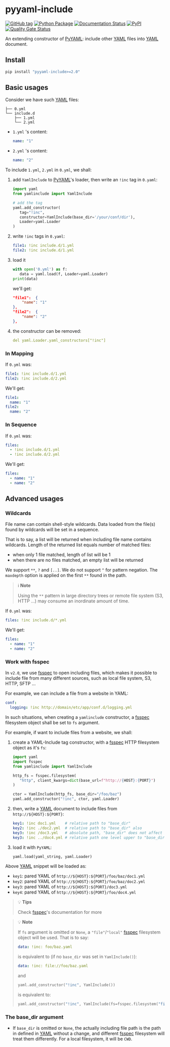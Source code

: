 # pyyaml-include

[![GitHub tag](https://img.shields.io/github/tag/tanbro/pyyaml-include.svg)](https://github.com/tanbro/pyyaml-include)
[![Python Package](https://github.com/tanbro/pyyaml-include/workflows/Python%20package/badge.svg)](https://github.com/tanbro/pyyaml-include/actions?query=workflow%3A%22Python+package%22)
[![Documentation Status](https://readthedocs.org/projects/pyyaml-include/badge/?version=latest)](https://pyyaml-include.readthedocs.io/en/latest/)
[![PyPI](https://img.shields.io/pypi/v/pyyaml-include.svg)](https://pypi.org/project/pyyaml-include/)
[![Quality Gate Status](https://sonarcloud.io/api/project_badges/measure?project=tanbro_pyyaml-include&metric=alert_status)](https://sonarcloud.io/dashboard?id=tanbro_pyyaml-include)

An extending constructor of [PyYAML][]: include other [YAML][] files into [YAML][] document.

## Install

```sh
pip install "pyyaml-include>=2.0"
```

## Basic usages

Consider we have such [YAML] files:

```text
├── 0.yml
└── include.d
    ├── 1.yml
    └── 2.yml
```

- `1.yml` 's content:

  ```yaml
  name: "1"
  ```

- `2.yml` 's content:

  ```yaml
  name: "2"
  ```

To include `1.yml`, `2.yml` in `0.yml`, we shall:

1. add `YamlInclude` to [PyYAML]'s loader, then write an `!inc` tag in `0.yaml`:

   ```python
   import yaml
   from yamlinclude import YamlInclude

   # add the tag
   yaml.add_constructor(
      tag="!inc",
      constructor=YamlInclude(base_dir='/your/conf/dir'),
      Loader=yaml.Loader
   )
   ```

1. write `!inc` tags in `0.yaml`:

   ```yaml
   file1: !inc include.d/1.yml
   file2: !inc include.d/1.yml
   ```

1. load it

   ```python
   with open('0.yml') as f:
      data = yaml.load(f, Loader=yaml.Loader)
   print(data)
   ```

   we'll get:

   ```json
   "file1":  {
       "name": "1"
   },
   "file2":  {
       "name": "2"
   },
   ```

1. the constructor can be removed:

   ```yml
   del yaml.Loader.yaml_constructors["!inc"]
   ```

### In Mapping

If `0.yml` was:

```yaml
file1: !inc include.d/1.yml
file2: !inc include.d/2.yml
```

We'll get:

```yaml
file1:
  name: "1"
file2:
  name: "2"
```

### In Sequence

If `0.yml` was:

```yaml
files:
  - !inc include.d/1.yml
  - !inc include.d/2.yml
```

We'll get:

```yaml
files:
  - name: "1"
  - name: "2"
```

## Advanced usages

### Wildcards

File name can contain shell-style wildcards. Data loaded from the file(s) found by wildcards will be set in a sequence.

That is to say, a list will be returned when including file name contains wildcards.
Length of the returned list equals number of matched files:

- when only 1 file matched, length of list will be 1
- when there are no files matched, an empty list will be returned

We support `**`, `?` and `[..]`. We do not support `^` for pattern negation.
The `maxdepth` option is applied on the first `**` found in the path.

> ℹ **Note**
>
> Using the `**` pattern in large directory trees or remote file system (S3, HTTP ...) may consume an inordinate amount of time.

If `0.yml` was:

```yaml
files: !inc include.d/*.yml
```

We'll get:

```yaml
files:
  - name: "1"
  - name: "2"
```

### Work with fsspec

In `v2.0`, we use [fsspec][] to open including files, which makes it possible to include file from many different sources, such as local file system, S3, HTTP, SFTP ...

For example, we can include a file from a website in YAML:

```yaml
conf:
  logging: !inc http://domain/etc/app/conf.d/logging.yml
```

In such situations, when creating a `yamlinclude` constructor, a [fsspec][] filesystem object shall be set to `fs` argument.

For example, if want to include files from a website, we shall:

1. create a YAML-Include tag constructor, with a [fsspec][] HTTP filesystem object as it's `fs`:

   ```python
   import yaml
   import fsspec
   from yamlinclude import YamlInclude

   http_fs = fsspec.filesystem(
      "http", client_kwargs=dict(base_url=f"http://{HOST}:{PORT}")
   )

   ctor = YamlInclude(http_fs, base_dir="/foo/baz")
   yaml.add_constructor("!inc", ctor, yaml.Loader)
   ```

1. then, write a [YAML][] document to include files from `http://${HOST}:${PORT}`:

   ```yaml
   key1: !inc doc1.yml    # relative path to "base_dir"
   key2: !inc ./doc2.yml  # relative path to "base_dir" also
   key3: !inc /doc3.yml   # absolute path, "base_dir" does not affect
   key3: !inc ../doc4.yml # relative path one level upper to "base_dir"
   ```

1. load it with `PyYAML`:

   ```python
   yaml.load(yaml_string, yaml.Loader)
   ```

Above [YAML][] snippet will be loaded as:

- `key1`: pared YAML of `http://${HOST}:${PORT}/foo/baz/doc1.yml`
- `key2`: pared YAML of `http://${HOST}:${PORT}/foo/baz/doc2.yml`
- `key3`: pared YAML of `http://${HOST}:${PORT}/doc3.yml`
- `key4`: pared YAML of `http://${HOST}:${PORT}/foo/doc4.yml`

> 💡 **Tips**
>
> Check [fsspec][]'s documentation for more

> 💡 **Note**
>
> If `fs` argument is omitted or `None`, a `"file"`/`"local"` [fsspec][] filesystem object will be used. That is to say:
>
> ```yaml
> data: !inc: foo/baz.yaml
> ```
>
> is equivalent to (if no `base_dir` was set in `YamlInclude()`):
>
> ```yaml
> data: !inc: file://foo/baz.yaml
> ```
>
> and
>
> ```python
> yaml.add_constructor("!inc", YamlInclude())
> ```
>
> is equivalent to:
>
> ```python
> yaml.add_constructor("!inc", YamlInclude(fs=fsspec.filesystem("file")))
> ```

### The base_dir argument

- If `base_dir` is omitted or `None`, the actually including file path is the path in defined in [YAML][] without a change, and different [fsspec][] filesystem will treat them differently. For a local filesystem, it will be `CWD`.

[YAML]: http://yaml.org/ "YAML: YAML Ain't Markup Language™"
[PyYaml]: https://pypi.org/project/PyYAML/ "PyYAML is a full-featured YAML framework for the Python programming language."
[fsspec]: https://github.com/fsspec/filesystem_spec/ "Filesystem Spec (fsspec) is a project to provide a unified pythonic interface to local, remote and embedded file systems and bytes storage."
